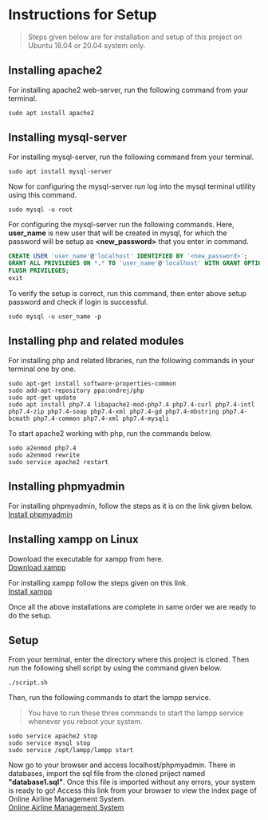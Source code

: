 # Instructions for Setup

> Steps given below are for installation and setup of this project on Ubuntu 18.04 or 20.04 system only. 

## Installing __apache2__ 
For installing apache2 web-server, run the following command from your terminal.
```
sudo apt install apache2
```

## Installing __mysql-server__
For installing mysql-server, run the following command from your terminal.

```shell
sudo apt install mysql-server
```

Now for configuring the mysql-server run log into the mysql terminal utlility using this command.

```shell
sudo mysql -u root
```

For configuring the mysql-server run the following commands. Here, __user_name__ is new user that will be created in mysql, for which the password will be setup as __<new_password>__ that you enter in command.

```sql
CREATE USER 'user_name'@'localhost' IDENTIFIED BY '<new_password>';
GRANT ALL PRIVILEGES ON *.* TO 'user_name'@'localhost' WITH GRANT OPTION;
FLUSH PRIVILEGES;
exit
```

To verify the setup is correct, run this command, then enter above setup password and check if login is successful.

```shell
sudo mysql -u user_name -p
```

## Installing __php and related modules__
For installing php and related libraries, run the following commands in your terminal one by one.

```shell
sudo apt-get install software-properties-common
sudo add-apt-repository ppa:ondrej/php
sudo apt-get update
sudo apt install php7.4 libapache2-mod-php7.4 php7.4-curl php7.4-intl php7.4-zip php7.4-soap php7.4-xml php7.4-gd php7.4-mbstring php7.4-bcmath php7.4-common php7.4-xml php7.4-mysqli
```

To start apache2 working with php, run the commands below.
```shell
sudo a2enmod php7.4
sudo a2enmod rewrite
sudo service apache2 restart
```

## Installing __phpmyadmin__
For installing phpmyadmin, follow the steps as it is on the link given below.<br>
[Install phpmyadmin](https://magefan.com/blog/how-to-install-phpmyadmin,"https://magefan.com/blog/how-to-install-phpmyadmin")

## Installing __xampp__ on Linux
Download the executable for xampp from here.<br>
[Download xampp](https://www.apachefriends.org/index.html, "https://www.apachefriends.org/index.html")

For installing xampp follow the steps given on this link. <br>
[Install xampp](https://phoenixnap.com/kb/how-to-install-xampp-on-ubuntu,"https://phoenixnap.com/kb/how-to-install-xampp-on-ubuntu")

Once all the above installations are complete in same order we are ready to do the setup.

## Setup
From your terminal, enter the directory where this project is cloned. Then run the following shell script by using the command given below.

```shell
./script.sh
```

Then, run the following commands to start the lampp service.
> You have to run these three commands to start the lampp service whenever you reboot your system.

```shell
sudo service apache2 stop
sudo service mysql stop
sudo service /opt/lampp/lampp start
```

Now go to your browser and access localhost/phpmyadmin. There in databases, import the sql file from the cloned priject named __"database1.sql"__.
Once this file is imported without any errors, your system is ready to go!
Access this link from your browser to view the index page of Online Airline Management System.<br>
[Online Airline Management System](http://localhost/OnlineAirlineManagementSystem/, "http://localhost/OnlineAirlineManagementSystem/")
